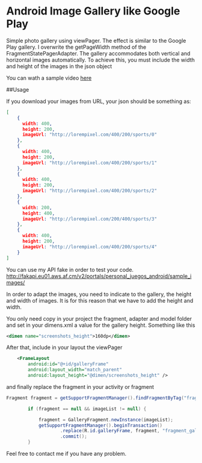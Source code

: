 # Android Image Gallery like Google Play

Simple photo gallery using viewPager. The effect is similar to the Google Play gallery. I overwrite the getPageWidth method of the FragmentStatePagerAdapter. The gallery accommodates both vertical and horizontal images automatically. To achieve this, you must include the width and height of the images in the json object

You can wath a sample video [here](http://youtu.be/KqUdL4FJ5YQ)

##Usage

If you download your images from URL, your json should be something as:

```json
[
	{
      width: 400,
      height: 200,
      imageUrl: "http://lorempixel.com/400/200/sports/0"
    },
	{
      width: 400,
      height: 200,
      imageUrl: "http://lorempixel.com/400/200/sports/1"
	},
	{
      width: 400,
      height: 200,
      imageUrl: "http://lorempixel.com/400/200/sports/2"
	},
	{
      width: 200,
      height: 400,
      imageUrl: "http://lorempixel.com/200/400/sports/3"
	},
	{
      width: 400,
      height: 200,
      imageUrl: "http://lorempixel.com/400/200/sports/4"
	}
]
```
You can use my API fake in order to test your code.
http://fakapi.eu01.aws.af.cm/v2/portals/personal_juegos_android/sample_images/

In order to adapt the images, you need to indicate to the gallery, the height and width of images. It is for this reason that we have to add the height and width.

You only need copy in your project the fragment, adapter and model folder and set in your dimens.xml a value for the gallery height. Something like this

```xml
<dimen name="screenshots_height">160dp</dimen>
```
After that, include in your layout the viewPager
```xml
    <FrameLayout
        android:id="@+id/galleryFrame"
        android:layout_width="match_parent"
        android:layout_height="@dimen/screenshots_height" />

```
and finally replace the fragment in your activity or fragment

```java
Fragment fragment = getSupportFragmentManager().findFragmentByTag("fragment_gallery");

		if (fragment == null && imageList != null) {

			fragment = GalleryFragment.newInstance(imageList);
			getSupportFragmentManager().beginTransaction()
					.replace(R.id.galleryFrame, fragment, "fragment_gallery")
					.commit();
		}
```

Feel free to contact me if you have any problem.
